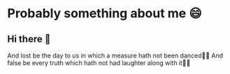 # Probably something about me 😄
## Hi there 👋
And lost be the day to us in which a measure hath not been danced🌱🌱
And false be every truth which hath not had laughter along with it🔭🔭

<!--
**sunny-R1ght/sunny-R1ght** is a ✨ _special_ ✨ repository because its `README.md` (this file) appears on your GitHub profile.

Here are some ideas to get you started:

- 🔭 I’m currently working on ...
- 🌱 I’m currently learning ...
- 👯 I’m looking to collaborate on ...
- 🤔 I’m looking for help with ...
- 💬 Ask me about ...
- 📫 How to reach me: ...
- 😄 Pronouns: ...
-  Fun fact: ...
-->
